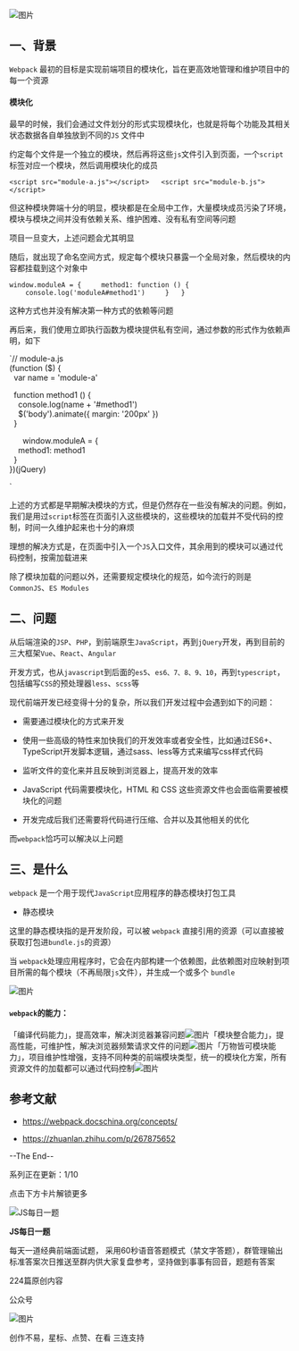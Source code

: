 ![图片](https://mmbiz.qpic.cn/mmbiz_png/gH31uF9VIibS4XoprRmkIYYWkN32QtOlSFicG5tib0uyibjHr3uY8lth8IVBXL3SEBj4fhz0icdswJTA7yEBibtYwMFg/640?wx_fmt=png&tp=webp&wxfrom=5&wx_lazy=1&wx_co=1)

## 一、背景

`Webpack` 最初的目标是实现前端项目的模块化，旨在更高效地管理和维护项目中的每一个资源

#### 模块化

最早的时候，我们会通过文件划分的形式实现模块化，也就是将每个功能及其相关状态数据各自单独放到不同的`JS` 文件中

约定每个文件是一个独立的模块，然后再将这些`js`文件引入到页面，一个`script`标签对应一个模块，然后调用模块化的成员

`<script src="module-a.js"></script>  
<script src="module-b.js"></script>  
`

但这种模块弊端十分的明显，模块都是在全局中工作，大量模块成员污染了环境，模块与模块之间并没有依赖关系、维护困难、没有私有空间等问题

项目一旦变大，上述问题会尤其明显

随后，就出现了命名空间方式，规定每个模块只暴露一个全局对象，然后模块的内容都挂载到这个对象中

`window.moduleA = {  
  method1: function () {  
    console.log('moduleA#method1')  
  }  
}  
`

这种方式也并没有解决第一种方式的依赖等问题

再后来，我们使用立即执行函数为模块提供私有空间，通过参数的形式作为依赖声明，如下

`// module-a.js  
(function ($) {  
  var name = 'module-a'

  function method1 () {  
    console.log(name + '#method1')  
    $('body').animate({ margin: '200px' })  
  }

      window.moduleA = {  
    method1: method1  
  }  
})(jQuery)

`

上述的方式都是早期解决模块的方式，但是仍然存在一些没有解决的问题。例如，我们是用过`script`标签在页面引入这些模块的，这些模块的加载并不受代码的控制，时间一久维护起来也十分的麻烦

理想的解决方式是，在页面中引入一个`JS`入口文件，其余用到的模块可以通过代码控制，按需加载进来

除了模块加载的问题以外，还需要规定模块化的规范，如今流行的则是`CommonJS`、`ES Modules`

## 二、问题

从后端渲染的`JSP`、`PHP`，到前端原生`JavaScript`，再到`jQuery`开发，再到目前的三大框架`Vue`、`React`、`Angular`

开发方式，也从`javascript`到后面的`es5`、`es6、7、8、9、10`，再到`typescript`，包括编写`CSS`的预处理器`less`、`scss`等

现代前端开发已经变得十分的复杂，所以我们开发过程中会遇到如下的问题：

-   需要通过模块化的方式来开发
    
-   使用一些高级的特性来加快我们的开发效率或者安全性，比如通过ES6+、TypeScript开发脚本逻辑，通过sass、less等方式来编写css样式代码
    
-   监听文件的变化来并且反映到浏览器上，提高开发的效率
    
-   JavaScript 代码需要模块化，HTML 和 CSS 这些资源文件也会面临需要被模块化的问题
    
-   开发完成后我们还需要将代码进行压缩、合并以及其他相关的优化
    

而`webpack`恰巧可以解决以上问题

## 三、是什么

`webpack` 是一个用于现代`JavaScript`应用程序的静态模块打包工具

-   静态模块
    

这里的静态模块指的是开发阶段，可以被 `webpack` 直接引用的资源（可以直接被获取打包进`bundle.js`的资源）

当 `webpack`处理应用程序时，它会在内部构建一个依赖图，此依赖图对应映射到项目所需的每个模块（不再局限`js`文件），并生成一个或多个 `bundle`

![图片](https://mmbiz.qpic.cn/mmbiz_png/gH31uF9VIibS4XoprRmkIYYWkN32QtOlSx0x8LpLGPwJ3IzHSgL5Z66m4okhLN9FiagicP4dHsu8a8vXKlnUrLT9w/640?wx_fmt=png&tp=webp&wxfrom=5&wx_lazy=1&wx_co=1)

#### `webpack`的能力：

「编译代码能力」，提高效率，解决浏览器兼容问题![图片](https://mmbiz.qpic.cn/mmbiz_png/gH31uF9VIibS4XoprRmkIYYWkN32QtOlSP0f7soianuZlAoH6jzo9Lxia10FGg5CQbqSauoDWSLc3yw4dD9NM3xyQ/640?wx_fmt=png&tp=webp&wxfrom=5&wx_lazy=1&wx_co=1)「模块整合能力」，提高性能，可维护性，解决浏览器频繁请求文件的问题![图片](https://mmbiz.qpic.cn/mmbiz_png/gH31uF9VIibS4XoprRmkIYYWkN32QtOlSV3cOV4cqFZiap0q0gT15NQcYDFmGPtCiapefPBcr8yUicKvX1EVHnXicsA/640?wx_fmt=png&tp=webp&wxfrom=5&wx_lazy=1&wx_co=1)「万物皆可模块能力」，项目维护性增强，支持不同种类的前端模块类型，统一的模块化方案，所有资源文件的加载都可以通过代码控制![图片](https://mmbiz.qpic.cn/mmbiz_png/gH31uF9VIibS4XoprRmkIYYWkN32QtOlSqbaP8wTz4p3TBdb8Zu7ACzPl4L2pAdWae7Yuiconjhj8lDZySk1Txsg/640?wx_fmt=png&tp=webp&wxfrom=5&wx_lazy=1&wx_co=1)

## 参考文献

-   https://webpack.docschina.org/concepts/
    
-   https://zhuanlan.zhihu.com/p/267875652
    

--The End--

系列正在更新：1/10

点击下方卡片解锁更多

![JS每日一题](http://mmbiz.qpic.cn/mmbiz_png/gH31uF9VIibR1zyictLmupbzrdsFTbiamzNlMsjqhtT5GCIu6WmqOUaHFdSDWvTpU5pRpe56YKqELdiaZxmSt3fEUA/0?wx_fmt=png)

**JS每日一题**

每天一道经典前端面试题， 采用60秒语音答题模式（禁文字答题），群管理输出标准答案次日推送至群内供大家复盘参考，坚持做到事事有回音，题题有答案

224篇原创内容

公众号

![图片](https://mmbiz.qpic.cn/mmbiz_png/gH31uF9VIibQlhvwgjwXCquTYgmE9M3TksGiaJIIiaDbgSQM2pbB3PiaCd2JVrlbClPMaBGe5ftUXibjByKBMybHzrw/640?wx_fmt=png&tp=webp&wxfrom=5&wx_lazy=1&wx_co=1)

创作不易，星标、点赞、在看 三连支持